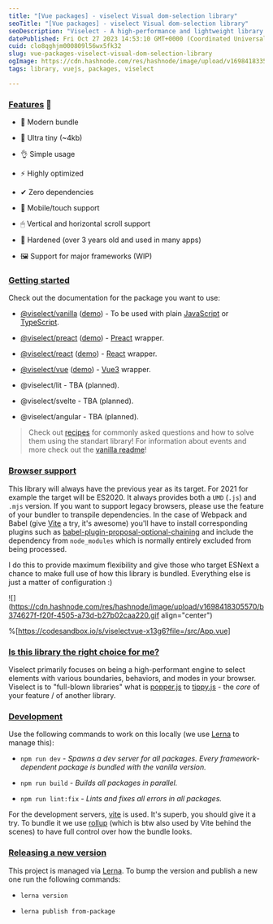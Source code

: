 ```yaml
---
title: "[Vue packages] - viselect Visual dom-selection library"
seoTitle: "[Vue packages] - viselect Visual dom-selection library"
seoDescription: "Viselect - A high-performance and lightweight library to add a visual way of selecting elements, just like on your Desktop. Zero dependencies, super small"
datePublished: Fri Oct 27 2023 14:53:10 GMT+0000 (Coordinated Universal Time)
cuid: clo8qghjm000809l56wx5fk32
slug: vue-packages-viselect-visual-dom-selection-library
ogImage: https://cdn.hashnode.com/res/hashnode/image/upload/v1698418335733/e94e6cc1-1117-4b43-9651-91463b6c6e1a.png
tags: library, vuejs, packages, viselect

---
```


### [Features](https://github.com/Simonwep/selection#features-) 🤘

* 🌟 Modern bundle
    
* 🔩 Ultra tiny (~4kb)
    
* 👌 Simple usage
    
* ⚡ Highly optimized
    
* ✔ Zero dependencies
    
* 📱 Mobile/touch support
    
* 🖱 Vertical and horizontal scroll support
    
* 💪 Hardened (over 3 years old and used in many apps)
    
* 🖼 Support for major frameworks (WIP)
    

### [Getting started](https://github.com/Simonwep/selection#getting-started)

Check out the documentation for the package you want to use:

* [@viselect/vanilla](https://github.com/simonwep/selection/blob/master/packages/vanilla) ([demo](https://codesandbox.io/s/viselectvanilla-kt332?file=/src/main.ts)) - To be used with plain [JavaScript](http://vanilla-js.com/) or [TypeScript](https://www.typescriptlang.org/).
    
* [@viselect/preact](https://github.com/simonwep/selection/blob/master/packages/preact) ([demo](https://codesandbox.io/s/viselectpreact-kjo9e?file=/src/app.tsx)) - [Preact](https://preactjs.com/) wrapper.
    
* [@viselect/react](https://github.com/simonwep/selection/blob/master/packages/react) ([demo](https://codesandbox.io/s/viselectreact-sbn83?file=/src/App.tsx)) - [React](https://reactjs.org/) wrapper.
    
* [@viselect/vue](https://github.com/simonwep/selection/blob/master/packages/vue) ([demo](https://codesandbox.io/s/viselectvue-x13g6?file=/src/App.vue)) - [Vue3](https://v3.vuejs.org/) wrapper.
    
* @viselect/lit - TBA (planned).
    
* @viselect/svelte - TBA (planned).
    
* @viselect/angular - TBA (planned).
    

> Check out [recipes](https://github.com/simonwep/selection/blob/master/packages/vanilla/recipes.md) for commonly asked questions and how to solve them using the standart library! For information about events and more check out the [vanilla readme](https://github.com/simonwep/selection/blob/master/packages/vanilla/README.md)!

### [Browser support](https://github.com/Simonwep/selection#browser-support)

This library will always have the previous year as its target. For 2021 for example the target will be ES2020. It always provides both a `UMD` (`.js`) and `.mjs` version. If you want to support legacy browsers, please use the feature of your bundler to transpile dependencies. In the case of Webpack and Babel (give [Vite](https://vitejs.dev/) a try, it's awesome) you'll have to install corresponding plugins such as [babel-plugin-proposal-optional-chaining](https://babeljs.io/docs/en/babel-plugin-proposal-optional-chaining) and include the dependency from `node_modules` which is normally entirely excluded from being processed.

I do this to provide maximum flexibility and give those who target ESNext a chance to make full use of how this library is bundled. Everything else is just a matter of configuration :)

![](https://cdn.hashnode.com/res/hashnode/image/upload/v1698418305570/b374627f-f20f-4505-a73d-b27b02caa220.gif align="center")

%[https://codesandbox.io/s/viselectvue-x13g6?file=/src/App.vue] 

### [Is this library the right choice for me?](https://github.com/Simonwep/selection#is-this-library-the-right-choice-for-me)

Viselect primarily focuses on being a high-performant engine to select elements with various boundaries, behaviors, and modes in your browser. Viselect is to "full-blown libraries" what is [popper.js](https://popper.js.org/) to [tippy.js](https://atomiks.github.io/tippyjs/) - the *core* of your feature / of another library.

### [Development](https://github.com/Simonwep/selection#development)

Use the following commands to work on this locally (we use [Lerna](https://lerna.js.org/) to manage this):

* `npm run dev` *\- Spawns a dev server for all packages. Every framework-dependent package is bundled with the vanilla version.*
    
* `npm run build` *\- Builds all packages in parallel.*
    
* `npm run lint:fix` *\- Lints and fixes all errors in all packages.*
    

For the development servers, [vite](https://vitejs.dev/) is used. It's superb, you should give it a try. To bundle it we use [rollup](https://rollupjs.org/) (which is btw also used by Vite behind the scenes) to have full control over how the bundle looks.

### [Releasing a new version](https://github.com/Simonwep/selection#releasing-a-new-version)

This project is managed via [Lerna](https://lerna.js.org/). To bump the version and publish a new one run the following commands:

* `lerna version`
    
* `lerna publish from-package`